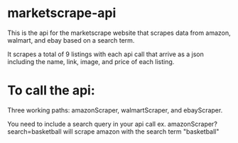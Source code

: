 # marketscrape-api

This is the api for the marketscrape website that scrapes data from amazon, walmart, and ebay based on a search term.

It scrapes a total of 9 listings with each api call that arrive as a json including the name, link, image, and price of each listing.

# To call the api:

Three working paths: amazonScraper, walmartScraper, and ebayScraper.

You need to include a search query in your api call ex. amazonScraper?search=basketball will scrape amazon with the search term "basketball"
